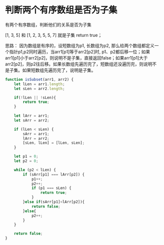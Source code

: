 # 判断两个有序数组是否为子集

有两个有序数组，判断他们的关系是否为子集

[1, 3, 5] 和 [1, 2, 3, 5, 5, 7] 就是子集 return true；

思路： 因为数组是有序的，设短数组为p1, 长数组为p2, 那么给两个数组都定义一个指针p1,p2同时遍历，当arr1[p1]等于arr2[p2]时, p1、p2都后移一位；如果arr1[p1]小于arr2[p2]，则说明不是子集，直接返回false；如果arr1[p1]大于arr2[p2]，则p2往后移。如果长数组先遍历完了，短数组还没遍历完，则说明不是子集。如果短数组先遍历完了，说明是子集。

```js
function isSubset(arr1, arr2) {
    let lLen = arr1.length;
    let sLen = arr2.length;

    if(!lLen || !sLen){
        return true;
    }
    
    let lArr = arr1;
    let sArr = arr2;

    if (lLen < sLen) {
        sArr = arr1;
        lArr = arr2;
        [sLen, lLen] = [lLen, sLen];
    }

    let p1 = 0;
    let p2 = 0;

    while (p2 < lLen) {
        if (sArr[p1] === lArr[p2]) {
            p1++;
            p2++;
            if (p1 === sLen) {
                return true;
            }
        }else if(sArr[p1]<lArr[p2]){
            return false;
        }else{
            p2++;
        }
    }

    return false;
}
```